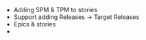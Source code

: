  * Adding SPM & TPM to stories
 * Support adding Releases -> Target Releases
 * Epics & stories
 * 
